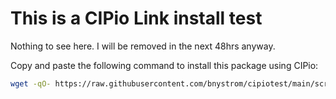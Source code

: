 # This is a CIPio Link install test

Nothing to see here. I will be removed in the next 48hrs anyway.

Copy and paste the following command to install this package using CIPio:
```bash
wget -qO- https://raw.githubusercontent.com/bnystrom/cipiotest/main/scripts/install.sh | bash
```
```
```

```bash
